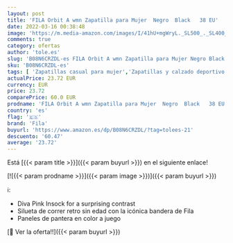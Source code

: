 ```yaml
---
layout: post
title: 'FILA Orbit A wmn Zapatilla para Mujer  Negro  Black   38 EU'
date: 2022-03-16 00:38:48
image: 'https://m.media-amazon.com/images/I/41hU+mgWryL._SL500_._SL400_.jpg'
comments: true
category: ofertas
author: 'tole.es'
slug: 'B08N6CRZDL-es FILA Orbit A wmn Zapatilla para Mujer Negro Black 38 EU'
sku: 'B08N6CRZDL-es'
tags: [ 'Zapatillas casual para mujer','Zapatillas y calzado deportivo para mujer','Zapatos','Zapatos para mujer','Zapatos y complementos','fila','zapatilla', ]
actualPrice: 23.72 EUR
currency: EUR
price: 23.72
comparePrice: 60.0 EUR
prodname: 'FILA Orbit A wmn Zapatilla para Mujer  Negro  Black   38 EU'
country: 'es'
flag: '🇪🇸'
brand: 'Fila'
buyurl: 'https://www.amazon.es/dp/B08N6CRZDL/?tag=tolees-21'
descuento: '60.47'
average: '23.72'
---
```


Está [{{< param title >}}]({{< param buyurl >}}) en el siguiente enlace!

[![{{< param prodname >}}]({{< param image >}})]({{< param buyurl >}})

ℹ️:

- Diva Pink Insock for a surprising contrast
- Silueta de correr retro sin edad con la icónica bandera de Fila
- Paneles de pantera en color a juego

[🛒 Ver la oferta!!]({{< param buyurl >}})
